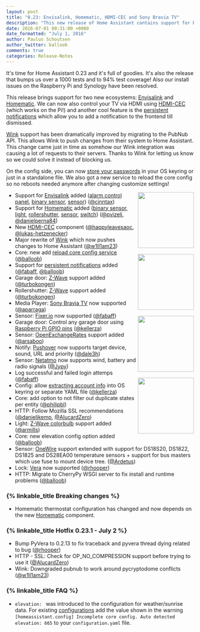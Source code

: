 ```yaml
---
layout: post
title: "0.23: Envisalink, Homematic, HDMI-CEC and Sony Bravia TV"
description: "This new release of Home Assistant contains support for Envisalink, Homematic, Sony Bravia TV and HDMI-CEC. Additionally was the Wink support improved and CherryPy is the new WSGI server."
date: 2016-07-01 00:31:00 +0000
date_formatted: "July 1, 2016"
author: Paulus Schoutsen
author_twitter: balloob
comments: true
categories: Release-Notes
---
```


It's time for Home Assistant 0.23 and it's full of goodies. It's also the release that bumps us over a 1000 tests and to 94% test coverage! Also our install issues on the Raspberry Pi and Synology have been resolved.

This release brings support for two new ecosystems: [Envisalink] and [Homematic]. We can now also control your TV via HDMI using [HDMI-CEC] (which works on the Pi!) and another cool feature is the [persistent notifications] which allow you to add a notification to the frontend till dismissed.

[Wink] support has been dramatically improved by migrating to the PubNub API. This allows Wink to push changes from their system to Home Assistant. This change came just in time as somehow our Wink integration was causing a lot of requests to their servers. Thanks to Wink for letting us know so we could solve it instead of blocking us.

On the config side, you can now [store your passwords][secrets] in your OS keyring or just in a standalone file. We also got a new service to reload the core config so no reboots needed anymore after changing customize settings!

<img src='/images/supported_brands/bravia.png' style='clear: right; margin-left: 5px; border:none; box-shadow: none; float: right; margin-bottom: 16px;' width='150' /><img src='/images/supported_brands/eyezon.png' style='clear: right; margin-left: 5px; border:none; box-shadow: none; float: right; margin-bottom: 16px;' width='150' /><img src='/images/supported_brands/homematic.png' style='clear: right; margin-left: 5px; border:none; box-shadow: none; float: right; margin-bottom: 16px;' width='150' /><img src='/images/supported_brands/openexchangerates.png' style='clear: right; margin-left: 5px; border:none; box-shadow: none; float: right; margin-bottom: 16px;' width='150' />

- Support for [Envisalink] added ([alarm control panel][envi-alarm], [binary sensor][envi-binary-sensor], [sensor][envi-sensor]) ([@cinntax])
- Support for [Homematic] added ([binary sensor][hm-binary-sensor], [light][hm-light], [rollershutter][hm-rollershutter], [sensor][hm-sensor], [switch][hm-switch]) ([@pvizeli], [@danielperna84])
- New [HDMI-CEC] component ([@happyleavesaoc], [@lukas-hetzenecker])
- Major rewrite of [Wink] which now pushes changes to Home Assistant ([@w1ll1am23])
- Core: new add [reload core config service] ([@balloob])
- Support for [persistent notifications] added ([@fabaff], [@balloob])
- Garage door: [Z-Wave][zwave-garage-door] support added ([@turbokongen])
- Rollershutter: [Z-Wave][zwave-rollershutter] support added ([@turbokongen])
- Media Player: [Sony Bravia TV] now supported ([@aparraga])
- Sensor: [Fixer.io] now supported ([@fabaff])
- Garage door: Control any garage door using [Raspberry Pi GPIO pins] ([@kellerza])
- Sensor: [OpenExchangeRates] support added ([@arsaboo])
- Notify: [Pushover] now supports target device, sound, URL and priority ([@dale3h])
- Sensor: [Netatmo] now supports wind, battery and radio signals ([@Jypy])
- Log successful and failed login attemps ([@fabaff])
- Config: allow [extracting account info][secrets] into OS keyring or separate YAML file ([@kellerza])
- Core: add option to not filter out duplicate states per entity ([@philipbl])
- HTTP: Follow Mozilla SSL recommendations ([@danieljkemp], [@AlucardZero])
- Light: [Z-Wave colorbulb][zwave-light] support added ([@armills])
- Core: new elevation config option added ([@balloob])
- Sensor: [OneWire] support extended with support for DS18S20, DS1822, DS1825 and DS28EA00 temperature sensors + support for bus masters which use fuse to mount device tree. ([@Ardetus])
- Lock: [Vera] now supported ([@rhooper])
- HTTP: Migrate to CherryPy WSGI server to fix install and runtime problems ([@balloob])

### {% linkable_title Breaking changes %}

- Homematic thermostat configuration has changed and now depends on the new [Homematic] component.

### {% linkable_title Hotfix 0.23.1 - July 2 %}

- Bump PyVera to 0.2.13 to fix traceback and pyvera thread dying related to bug ([@rhooper])
- HTTP - SSL: Check for OP_NO_COMPRESSION support before trying to use it ([@AlucardZero])
- Wink: Downgraded pubnub to work around pycryptodome conflicts ([@w1ll1am23])

### {% linkable_title FAQ %}

- `elevation: ` was introduced to the configuration for weather/sunrise data. For existing [configurations][elevation] add the value shown in the warning `[homeassistant.config] Incomplete core config. Auto detected elevation: 665` to your `configuration.yaml` file.

[@AlucardZero]: https://github.com/AlucardZero/
[@aparraga]: https://github.com/aparraga/
[@Ardetus]: https://github.com/Ardetus/
[@armills]: https://github.com/armills/
[@arsaboo]: https://github.com/arsaboo/
[@balloob]: https://github.com/balloob/
[@cinntax]: https://github.com/cinntax/
[@dale3h]: https://github.com/dale3h/
[@danieljkemp]: https://github.com/danieljkemp/
[@danielperna84]: https://github.com/danielperna84/
[@fabaff]: https://github.com/fabaff/
[@happyleavesaoc]: https://github.com/happyleavesaoc/
[@Jypy]: https://github.com/Jypy/
[@kellerza]: https://github.com/kellerza/
[@lukas-hetzenecker]: https://github.com/lukas-hetzenecker/
[@philipbl]: https://github.com/philipbl/
[@pvizeli]: https://github.com/pvizeli/
[@rhooper]: https://github.com/rhooper/
[@turbokongen]: https://github.com/turbokongen/
[@w1ll1am23]: https://github.com/w1ll1am23/
[envi-alarm]: /components/alarm_control_panel.envisalink/
[envi-binary-sensor]: /components/binary_sensor.envisalink/
[envi-sensor]: /components/sensor.envisalink/
[Envisalink]: /components/envisalink/
[HDMI-CEC]: /components/hdmi_cec/
[hm-binary-sensor]: /components/binary_sensor.homematic/
[hm-light]: /components/light.homematic/
[hm-rollershutter]: /components/rollershutter.homematic/
[hm-sensor]: /components/sensor.homematic/
[hm-switch]: /components/switch.homematic/
[Homematic]: /components/homematic/
[Netatmo]: /components/sensor.netatmo/
[OneWire]: /components/sensor.onewire/
[OpenExchangeRates]: /components/sensor.openexchangerates/
[Pushover]: /components/notify.pushover/
[secrets]: /topics/secrets/
[Vera]: /components/lock.vera/
[Wink]: /components/wink/
[zwave-garage-door]: /components/garage_door.zwave/
[zwave-light]: /components/light.zwave/
[zwave-rollershutter]: /components/rollershutter.zwave/
[Fixer.io]: /components/sensor.fixer/
[persistent notifications]: /components/persistent_notification/
[reload core config service]: /getting-started/customizing-devices/#reloading-customize
[Sony Bravia TV]: /components/media_player.braviatv/
[Raspberry Pi GPIO pins]: /components/garage_door.rpi_gpio/
[elevation]: https://home-assistant.io/getting-started/basic/
